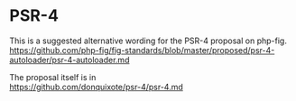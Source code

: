 PSR-4
=====

This is a suggested alternative wording for the PSR-4 proposal on php-fig.  
https://github.com/php-fig/fig-standards/blob/master/proposed/psr-4-autoloader/psr-4-autoloader.md

The proposal itself is in  
https://github.com/donquixote/psr-4/psr-4.md
